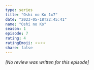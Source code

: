 ```yaml
---
type: series
title: "Oshi no Ko 1x7"
date: "2023-05-18T22:45:41"
name: "Oshi no Ko"
season: 1
episode: 7
rating: 4
ratingEmoji: ⭐️⭐️⭐️⭐️
share: false
---
```


*[No review was written for this episode]*
